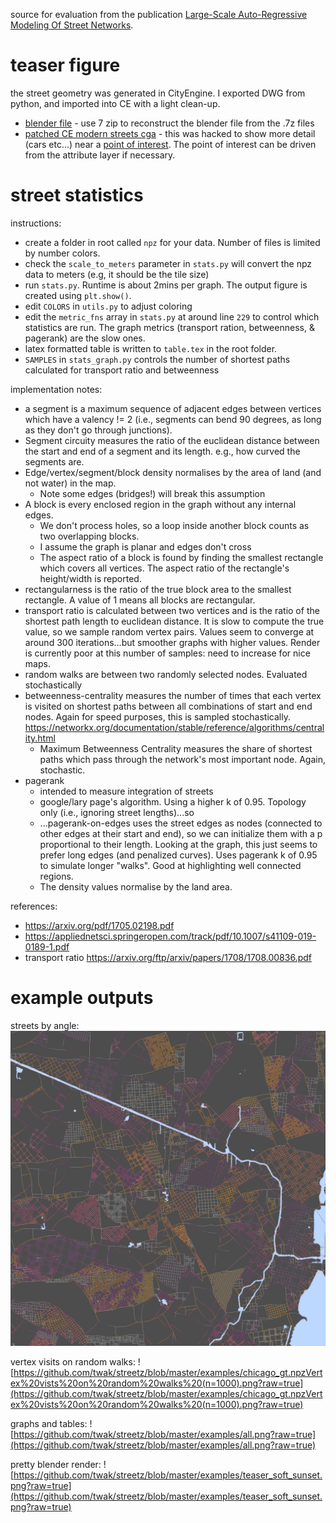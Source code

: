 source for evaluation from the publication [Large-Scale Auto-Regressive Modeling Of Street Networks](https://arxiv.org/pdf/2209.00281.pdf).

# teaser figure

the street geometry was generated in CityEngine. I exported DWG from python, and imported into CE with a light clean-up.

* [blender file](https://github.com/twak/streetz/tree/master/blender) - use 7 zip to reconstruct the blender file from the .7z files
* [patched CE modern streets cga](https://github.com/twak/streetz/blob/master/blender/Complete_Street.cga) - this was hacked to show more detail (cars etc...) near a [point of interest](https://github.com/twak/streetz/blob/master/blender/Complete_Street.cga#L51). The point of interest can be driven from the attribute layer if necessary.

# street statistics

instructions:

* create a folder in root called `npz` for your data. Number of files is limited by number colors.
* check the `scale_to_meters` parameter in `stats.py` will convert the npz data to meters (e.g, it should be the tile size)
* run `stats.py`. Runtime is about 2mins per graph. The output figure is created using `plt.show()`.
* edit `COLORS` in `utils.py` to adjust coloring
* edit the `metric_fns` array in `stats.py` at around line `229` to control which statistics are run. The graph metrics (transport ration, betweenness, & pagerank) are the slow ones.
* latex formatted table is written to `table.tex` in the root folder.
* `SAMPLES` in `stats_graph.py` controls the number of shortest paths calculated for transport ratio and betweenness

implementation notes:
* a segment is a maximum sequence of adjacent edges between vertices which have a valency != 2 (i.e., segments can bend 90 degrees, as long as they don't go through junctions).
* Segment circuity measures the ratio of the euclidean distance between the start and end of a segment and its length. e.g., how curved the segments are.
* Edge/vertex/segment/block density normalises by the area of land (and not water) in the map. 
  * Note some edges (bridges!) will break this assumption
* A block is every enclosed region in the graph without any internal edges.
  * We don't process holes, so a loop inside another block counts as two overlapping blocks.
  * I assume the graph is planar and edges don't cross
  * The aspect ratio of a block is found by finding the smallest rectangle which covers all vertices. The aspect ratio of the rectangle's height/width is reported.
* rectangularness is the ratio of the true block area to the smallest rectangle. A value of 1 means all blocks are rectangular.
* transport ratio is calculated between two vertices and is the ratio of the shortest path length to euclidean distance. It is slow to compute the true value, so we sample random vertex pairs. Values seem to converge at around 300 iterations…but smoother graphs with higher values. Render is currently poor at this number of samples: need to increase for nice maps.
* random walks are between two randomly selected nodes. Evaluated stochastically
* betweenness-centrality measures the number of times that each vertex is visited on shortest paths between all combinations of start and end nodes. Again for speed purposes, this is sampled stochastically.
  https://networkx.org/documentation/stable/reference/algorithms/centrality.html
  * Maximum Betweenness Centrality measures the share of shortest paths which pass through the network's most important node. Again, stochastic.
* pagerank
  * intended to measure integration of streets
  * google/lary page's algorithm. Using a higher k of 0.95. Topology only (i.e., ignoring street lengths)...so
  * ...pagerank-on-edges uses the street edges as nodes (connected to other edges at their start and end), so we can initialize them with a p proportional to their length. Looking at the graph, this just seems to prefer long edges (and penalized curves). Uses pagerank k of 0.95 to simulate longer "walks". Good at highlighting well connected regions.
  * The density values normalise by the land area.
  
references:
 * https://arxiv.org/pdf/1705.02198.pdf
 * https://appliednetsci.springeropen.com/track/pdf/10.1007/s41109-019-0189-1.pdf
 * transport ratio https://arxiv.org/ftp/arxiv/papers/1708/1708.00836.pdf

# example outputs

streets by angle:
![cityengine streets on Chicago base; edge angle](https://github.com/twak/streetz/blob/master/examples/chicago_ce.npzEdge%20angle.png?raw=true)

vertex visits on random walks:
![https://github.com/twak/streetz/blob/master/examples/chicago_gt.npzVertex%20vists%20on%20random%20walks%20(n=1000).png?raw=true](https://github.com/twak/streetz/blob/master/examples/chicago_gt.npzVertex%20vists%20on%20random%20walks%20(n=1000).png?raw=true)

graphs and tables:
![https://github.com/twak/streetz/blob/master/examples/all.png?raw=true](https://github.com/twak/streetz/blob/master/examples/all.png?raw=true)

pretty blender render:
![https://github.com/twak/streetz/blob/master/examples/teaser_soft_sunset.png?raw=true](https://github.com/twak/streetz/blob/master/examples/teaser_soft_sunset.png?raw=true)
